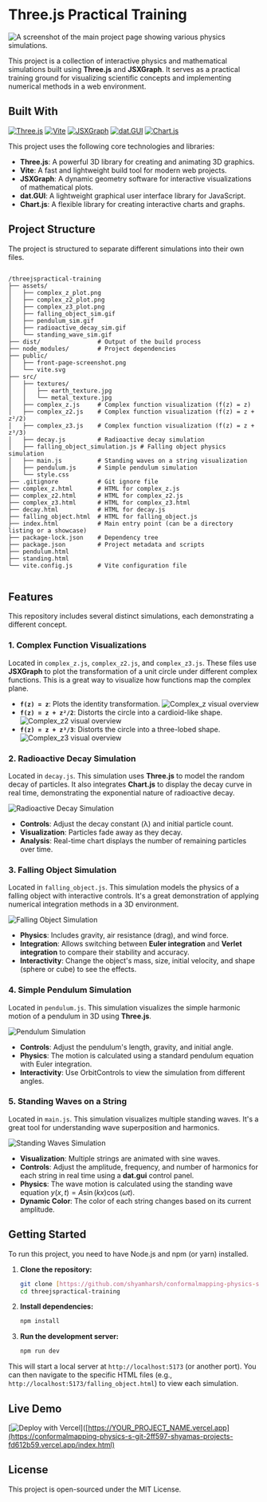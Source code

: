 # Three.js Practical Training

![A screenshot of the main project page showing various physics simulations.](public/front-page-screenshot.png)

This project is a collection of interactive physics and mathematical simulations built using **Three.js** and **JSXGraph**. It serves as a practical training ground for visualizing scientific concepts and implementing numerical methods in a web environment.


## Built With

[![Three.js](https://img.shields.io/badge/Three.js-black?style=for-the-badge&logo=threedotjs&logoColor=white)](https://threejs.org/)
[![Vite](https://img.shields.io/badge/Vite-646CFF?style=for-the-badge&logo=vite&logoColor=white)](https://vitejs.dev/)
[![JSXGraph](https://img.shields.io/badge/JSXGraph-00a400?style=for-the-badge&logo=jsxgraph&logoColor=white)](https://jsxgraph.org/)
[![dat.GUI](https://img.shields.io/badge/dat.GUI-white?style=for-the-badge)](https://github.com/dataarts/dat.gui)
[![Chart.js](https://img.shields.io/badge/Chart.js-FF6384?style=for-the-badge&logo=chartdotjs&logoColor=white)](https://www.chartjs.org/)

This project uses the following core technologies and libraries:

* **Three.js**: A powerful 3D library for creating and animating 3D graphics.
* **Vite**: A fast and lightweight build tool for modern web projects.
* **JSXGraph**: A dynamic geometry software for interactive visualizations of mathematical plots.
* **dat.GUI**: A lightweight graphical user interface library for JavaScript.
* **Chart.js**: A flexible library for creating interactive charts and graphs.

## Project Structure

The project is structured to separate different simulations into their own files.
```

/threejspractical-training
├── assets/
│   ├── complex_z_plot.png
│   ├── complex_z2_plot.png
│   ├── complex_z3_plot.png
│   ├── falling_object_sim.gif
│   ├── pendulum_sim.gif
│   ├── radioactive_decay_sim.gif
│   └── standing_wave_sim.gif
├── dist/                # Output of the build process
├── node_modules/        # Project dependencies
├── public/
│   ├── front-page-screenshot.png
│   └── vite.svg
├── src/
│   ├── textures/
│   │   ├── earth_texture.jpg
│   │   └── metal_texture.jpg
│   ├── complex_z.js     # Complex function visualization (f(z) = z)
│   ├── complex_z2.js    # Complex function visualization (f(z) = z + z²/2)
│   ├── complex_z3.js    # Complex function visualization (f(z) = z + z³/3)
│   ├── decay.js         # Radioactive decay simulation
│   ├── falling_object_simulation.js # Falling object physics simulation
│   ├── main.js          # Standing waves on a string visualization
│   ├── pendulum.js      # Simple pendulum simulation
│   └── style.css
├── .gitignore           # Git ignore file
├── complex_z.html       # HTML for complex_z.js
├── complex_z2.html      # HTML for complex_z2.js
├── complex_z3.html      # HTML for complex_z3.html
├── decay.html           # HTML for decay.js
├── falling_object.html  # HTML for falling_object.js
├── index.html           # Main entry point (can be a directory listing or a showcase)
├── package-lock.json    # Dependency tree
├── package.json         # Project metadata and scripts
├── pendulum.html
├── standing.html
└── vite.config.js       # Vite configuration file


```
## Features

This repository includes several distinct simulations, each demonstrating a different concept.

### 1. Complex Function Visualizations
Located in `complex_z.js`, `complex_z2.js`, and `complex_z3.js`. These files use **JSXGraph** to plot the transformation of a unit circle under different complex functions. This is a great way to visualize how functions map the complex plane.

* **`f(z) = z`**: Plots the identity transformation.
  ![Complex_z visual overview](assets/complex_z_plot.png)
* **`f(z) = z + z²/2`**: Distorts the circle into a cardioid-like shape.
  ![Complex_z2 visual overview](assets/complex_z2_plot.png)
* **`f(z) = z + z³/3`**: Distorts the circle into a three-lobed shape.
  ![Complex_z3 visual overview](assets/complex_z3_plot.png)

### 2. Radioactive Decay Simulation
Located in `decay.js`. This simulation uses **Three.js** to model the random decay of particles. It also integrates **Chart.js** to display the decay curve in real time, demonstrating the exponential nature of radioactive decay.

![Radioactive Decay Simulation](assets/radioactive_decay_sim.gif)

* **Controls**: Adjust the decay constant (λ) and initial particle count.
* **Visualization**: Particles fade away as they decay.
* **Analysis**: Real-time chart displays the number of remaining particles over time.

### 3. Falling Object Simulation
Located in `falling_object.js`. This simulation models the physics of a falling object with interactive controls. It's a great demonstration of applying numerical integration methods in a 3D environment.

![Falling Object Simulation](assets/falling_object_sim.gif)

* **Physics**: Includes gravity, air resistance (drag), and wind force.
* **Integration**: Allows switching between **Euler integration** and **Verlet integration** to compare their stability and accuracy.
* **Interactivity**: Change the object's mass, size, initial velocity, and shape (sphere or cube) to see the effects.

### 4. Simple Pendulum Simulation
Located in `pendulum.js`. This simulation visualizes the simple harmonic motion of a pendulum in 3D using **Three.js**.

![Pendulum Simulation](assets/pendulum_sim.gif)

* **Controls**: Adjust the pendulum's length, gravity, and initial angle.
* **Physics**: The motion is calculated using a standard pendulum equation with Euler integration.
* **Interactivity**: Use OrbitControls to view the simulation from different angles.

### 5. Standing Waves on a String
Located in `main.js`. This simulation visualizes multiple standing waves. It's a great tool for understanding wave superposition and harmonics.

![Standing Waves Simulation](assets/standing_wave_sim.gif)

* **Visualization**: Multiple strings are animated with sine waves.
* **Controls**: Adjust the amplitude, frequency, and number of harmonics for each string in real time using a **dat.gui** control panel.
* **Physics**: The wave motion is calculated using the standing wave equation $y(x, t) = A \sin(kx) \cos(\omega t)$.
* **Dynamic Color**: The color of each string changes based on its current amplitude.

## Getting Started

To run this project, you need to have Node.js and npm (or yarn) installed.

1.  **Clone the repository:**
    ```bash
    git clone [https://github.com/shyamharsh/conformalmapping-physics-simulation.git](https://github.com/shyamharsh/conformalmapping-physics-simulation.git)
    cd threejspractical-training
    ```

2.  **Install dependencies:**
    ```bash
    npm install
    ```

3.  **Run the development server:**
    ```bash
    npm run dev
    ```

This will start a local server at `http://localhost:5173` (or another port). You can then navigate to the specific HTML files (e.g., `http://localhost:5173/falling_object.html`) to view each simulation.

## Live Demo

[![Deploy with Vercel](https://vercel.com/button)]([https://YOUR_PROJECT_NAME.vercel.app](https://conformalmapping-physics-s-git-2ff597-shyamas-projects-fd612b59.vercel.app/index.html)

## License

This project is open-sourced under the MIT License.
